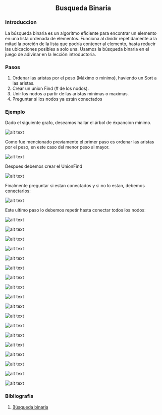 <div align="center">
  
  ## Busqueda Binaria 
 
    
</div>

### Introduccion
La búsqueda binaria es un algoritmo eficiente para encontrar un elemento en una lista ordenada de elementos. Funciona al dividir repetidamente a la mitad la porción de la lista que podría contener al elemento, hasta reducir las ubicaciones posibles a solo una. Usamos la búsqueda binaria en el juego de adivinar en la lección introductoria.

### Pasos 
 
 1. Ordenar las aristas por el peso (Máximo o mínimo), haviendo un Sort a las aristas.
 2. Crear un union Find (# de los nodos).
 3. Unir los nodos a partir de las aristas minimas o maximas.
 4. Preguntar si los nodos ya están conectados

 ### Ejemplo
 
 Dado el siguiente grafo, deseamos hallar el árbol de éxpancion mínimo.
 
 ![alt text](https://jariasf.files.wordpress.com/2012/04/grafo.jpg?w=500&h=209)
 
 Como fue mencionado previamente el primer paso es ordenar las aristas por el peso, en este caso del menor peso al mayor.
 
 ![alt text](https://jariasf.files.wordpress.com/2012/04/tabla1.jpg)
 
 Despues debemos crear el UnionFind 
 
 ![alt text](https://jariasf.files.wordpress.com/2012/04/kruskal0.jpg?w=500&h=243)
 
 Finalmente preguntar si estan conectados y si no lo estan, debemos conectarlos: 
 
 ![alt text](https://jariasf.files.wordpress.com/2012/04/kruskal01.jpg?w=768&h=304)
 
 Este ultimo paso lo debemos repetir hasta conectar todos los nodos:
 
 ![alt text](https://jariasf.files.wordpress.com/2012/04/kruskal2.jpg?w=500&h=242)
 
 ![alt text](https://jariasf.files.wordpress.com/2012/04/kruskal3.jpg?w=768&h=304)
 
 ![alt text](https://jariasf.files.wordpress.com/2012/04/kruskal4.jpg?w=768&h=367)
 
 ![alt text](https://jariasf.files.wordpress.com/2012/04/kruskal5.jpg?w=768&h=304)
 
 ![alt text](https://jariasf.files.wordpress.com/2012/04/kruskal6.jpg?w=768&h=367)
 
 ![alt text](https://jariasf.files.wordpress.com/2012/04/kruskal7.jpg?w=768&h=304)
 
 ![alt text](https://jariasf.files.wordpress.com/2012/04/kruskal8.jpg?w=768&h=367)
 
 ![alt text](https://jariasf.files.wordpress.com/2012/04/kruskal9.jpg?w=768&h=304)
 
 ![alt text](https://jariasf.files.wordpress.com/2012/04/kruskal10.jpg?w=768&h=367)
 
 ![alt text](https://jariasf.files.wordpress.com/2012/04/kruskal11.jpg?w=768&h=304)
 
 ![alt text](https://jariasf.files.wordpress.com/2012/04/kruskal12.jpg?w=768&h=304)
  
 ![alt text](https://jariasf.files.wordpress.com/2012/04/kruskal14.jpg?w=768&h=304)
 
 ![alt text](https://jariasf.files.wordpress.com/2012/04/kruskal13.jpg?w=768&h=367)

 ![alt text](https://jariasf.files.wordpress.com/2012/04/kruskal16.jpg?w=768&h=367)
 
 ![alt text](https://jariasf.files.wordpress.com/2012/04/kruskal17.jpg?w=768&h=304)
 
 ![alt text](https://jariasf.files.wordpress.com/2012/04/kruskal18.jpg?w=768&h=304)
 
 ![alt text](https://jariasf.files.wordpress.com/2012/04/kruskal19.jpg?w=500&h=237)
 
 ![alt text](https://jariasf.files.wordpress.com/2012/04/kruskal20.jpg?w=500&h=191)
 
 
 ### Bibliografia
 
 1. [Búsqueda binaria](https://es.khanacademy.org/computing/computer-science/algorithms/binary-search/a/binary-search)
 </div>
